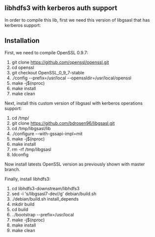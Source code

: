 ## libhdfs3 with kerberos auth support

In order to compile this lib, first we need this version of libgsasl that has kerberos support:

## Installation

First, we need to compile OpenSSL 0.9.7:
1. git clone https://github.com/openssl/openssl.git
2. cd openssl
3. git checkout OpenSSL_0_9_7-stable
4. ./config --prefix=/usr/local --openssldir=/usr/local/openssl
5. make -j$(nproc)
6. make install
7. make clean

Next, install this custom version of libgsasl with kerberos operations support:
1. cd /tmp/ 
2. git clone https://github.com/bdrosen96/libgsasl.git 
3. cd /tmp/libgsasl/lib 
4. ./configure --with-gssapi-impl=mit 
5. make -j$(nproc) 
6. make install 
7. rm -rf /tmp/libgsasl 
8. ldconfig

Now install latests OpenSSL version as previously shown with master branch.

Finally, install libhdfs3:
1. cd libhdfs3-downstream/libhdfs3  
2. sed -i 's/libgsasl7-dev//g' debian/build.sh
3. ./debian/build.sh install_depends  
4. mkdir build  
5. cd  build  
6. ../bootstrap --prefix=/usr/local 
7. make -j$(nproc)  
8. make install
9. make clean


